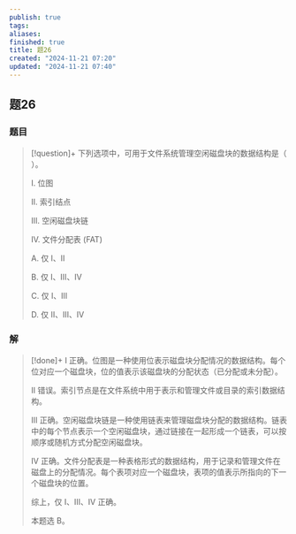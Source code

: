 ```yaml
---
publish: true
tags: 
aliases: 
finished: true
title: 题26
created: "2024-11-21 07:20"
updated: "2024-11-21 07:40"
---
```

## 题26
### 题目
> [!question]+
> 下列选项中，可用于文件系统管理空闲磁盘块的数据结构是（ ）。
> 
> Ⅰ. 位图
> 
> Ⅱ. 索引结点
> 
> Ⅲ. 空闲磁盘块链
> 
> Ⅳ. 文件分配表 (FAT)
> 
> A. 仅 Ⅰ、Ⅱ
> 
> B. 仅 Ⅰ、Ⅲ、Ⅳ
> 
> C. 仅 Ⅰ、Ⅲ
> 
> D. 仅 Ⅱ、Ⅲ、Ⅳ
### 解
> [!done]+
> Ⅰ 正确。位图是一种使用位表示磁盘块分配情况的数据结构。每个位对应一个磁盘块，位的值表示该磁盘块的分配状态（已分配或未分配）。
> 
> II 错误。索引节点是在文件系统中用于表示和管理文件或目录的索引数据结构。
> 
> Ⅲ 正确。空闲磁盘块链是一种使用链表来管理磁盘块分配的数据结构。链表中的每个节点表示一个空闲磁盘块，通过链接在一起形成一个链表，可以按顺序或随机方式分配空闲磁盘块。
> 
> Ⅳ 正确。文件分配表是一种表格形式的数据结构，用于记录和管理文件在磁盘上的分配情况。每个表项对应一个磁盘块，表项的值表示所指向的下一个磁盘块的位置。
> 
> 综上，仅 Ⅰ、Ⅲ、Ⅳ 正确。
> 
> 本题选 B。